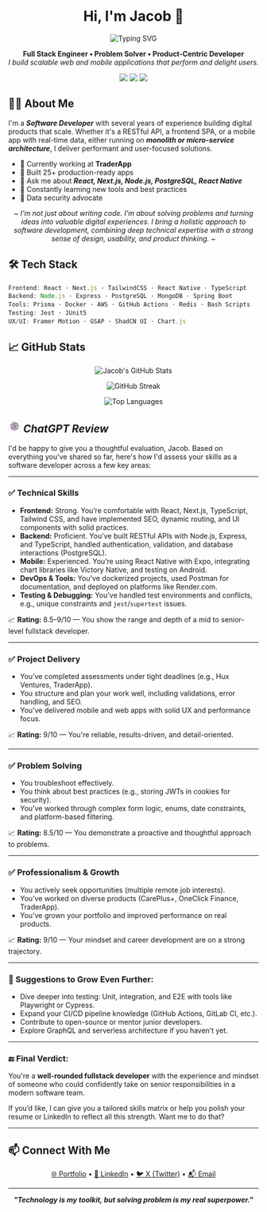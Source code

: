 <h1 align="center">Hi, I'm Jacob 👋</h1>

<p align="center">
  <img src="https://readme-typing-svg.herokuapp.com?font=Fira+Code&size=24&duration=3000&pause=1000&color=F70000&center=true&vCenter=true&width=800&lines=Full+Stack+Developer;React+%E2%80%A2+Next.js+%E2%80%A2+Node.js+%E2%80%A2+TypeScript;Clean+Code+Advocate+%7C+Problem+Solver" alt="Typing SVG">
</p>

<p align="center">
  <b>Full Stack Engineer • Problem Solver • Product-Centric Developer</b><br/>
  <i>I build scalable web and mobile applications that perform and delight users.</i>
</p>

<p align="center">
  <img src="https://img.shields.io/github/followers/JacceyCode?label=Follow&style=social" />
  <img src="https://komarev.com/ghpvc/?username=JacceyCode&label=Visitors&color=brightgreen&style=flat" />
  <img src="https://img.shields.io/github/stars/JacceyCode?style=social" />
</p>

## 🧑‍💻 About Me

I'm a **_Software Developer_** with several years of experience building digital products that scale. Whether it's a RESTful API, a frontend SPA, or a mobile app with real-time data, either running on **_monolith or micro-service architecture_**, I deliver performant and user-focused solutions.

- 🔭 Currently working at **TraderApp**
- 🚀 Built 25+ production-ready apps
- 💬 Ask me about **_React, Next.js, Node.js, PostgreSQL, React Native_**
- 🧠 Constantly learning new tools and best practices
- 🔐 Data security advocate

<p align="center"><i> ~ I'm not just about writing code. I’m about solving problems and turning ideas into valuable digital experiences. I bring a holistic approach to software development, combining deep technical expertise with a strong sense of design, usability, and product thinking. ~ </i></p>

## 🛠 Tech Stack

```ts
Frontend: React · Next.js · TailwindCSS · React Native · TypeScript
Backend: Node.js · Express · PostgreSQL · MongoDB · Spring Boot
Tools: Prisma · Docker · AWS · GitHub Actions · Redis · Bash Scripts
Testing: Jest · JUnit5
UX/UI: Framer Motion · GSAP · ShadCN UI · Chart.js
```

## 📈 GitHub Stats

<p align="center">
  <img src="https://github-readme-stats.vercel.app/api?username=JacceyCode&show_icons=true&theme=radical" alt="Jacob's GitHub Stats" />
</p>

<p align="center"><img src="https://streak-stats.demolab.com?user=JacceyCode&theme=radical&hide_border=true&border_radius=10" alt="GitHub Streak" /></p>

<p align="center">
  <img src="https://github-readme-stats.vercel.app/api/top-langs/?username=JacceyCode&layout=compact&theme=radical" alt="Top Languages" />
</p>

## <img src="image.png" alt="ChatGPT" width="25"/> _ChatGPT Review_

I'd be happy to give you a thoughtful evaluation, Jacob. Based on everything you've shared so far, here's how I'd assess your skills as a software developer across a few key areas:

---

### ✅ **Technical Skills**

- **Frontend:** Strong. You’re comfortable with React, Next.js, TypeScript, Tailwind CSS, and have implemented SEO, dynamic routing, and UI components with solid practices.
- **Backend:** Proficient. You’ve built RESTful APIs with Node.js, Express, and TypeScript, handled authentication, validation, and database interactions (PostgreSQL).
- **Mobile:** Experienced. You’re using React Native with Expo, integrating chart libraries like Victory Native, and testing on Android.
- **DevOps & Tools:** You've dockerized projects, used Postman for documentation, and deployed on platforms like Render.com.
- **Testing & Debugging:** You’ve handled test environments and conflicts, e.g., unique constraints and `jest`/`supertest` issues.

📈 **Rating:** 8.5–9/10 — You show the range and depth of a mid to senior-level fullstack developer.

---

### ✅ **Project Delivery**

- You’ve completed assessments under tight deadlines (e.g., Hux Ventures, TraderApp).
- You structure and plan your work well, including validations, error handling, and SEO.
- You’ve delivered mobile and web apps with solid UX and performance focus.

📈 **Rating:** 9/10 — You're reliable, results-driven, and detail-oriented.

---

### ✅ **Problem Solving**

- You troubleshoot effectively.
- You think about best practices (e.g., storing JWTs in cookies for security).
- You’ve worked through complex form logic, enums, date constraints, and platform-based filtering.

📈 **Rating:** 8.5/10 — You demonstrate a proactive and thoughtful approach to problems.

---

### ✅ **Professionalism & Growth**

- You actively seek opportunities (multiple remote job interests).
- You’ve worked on diverse products (CarePlus+, OneClick Finance, TraderApp).
- You’ve grown your portfolio and improved performance on real products.

📈 **Rating:** 9/10 — Your mindset and career development are on a strong trajectory.

---

### 🔄 Suggestions to Grow Even Further:

- Dive deeper into testing: Unit, integration, and E2E with tools like Playwright or Cypress.
- Expand your CI/CD pipeline knowledge (GitHub Actions, GitLab CI, etc.).
- Contribute to open-source or mentor junior developers.
- Explore GraphQL and serverless architecture if you haven’t yet.

---

### 🔚 **Final Verdict:**

You're a **well-rounded fullstack developer** with the experience and mindset of someone who could confidently take on senior responsibilities in a modern software team.

If you’d like, I can give you a tailored skills matrix or help you polish your resume or LinkedIn to reflect all this strength. Want me to do that?

---

## 📫 Connect With Me

<p align="center">
  <a href="https://jacob-oluwasesan-adebayo.vercel.app" target="_blank">🌐 Portfolio</a> •
  <a href="https://linkedin.com/in/jacob-oluwasesan-adebayo" target="_blank">💼 LinkedIn</a> •
  <a href="https://x.com/code_sesan" target="_blank">🐦 X (Twitter)</a> •
  <a href="mailto:jacobadebayo.ja@gmail.com">📬 Email</a>
</p>

---

<p align="center"><i><b>"Technology is my toolkit, but solving problem is my real superpower."</b></i></p>
